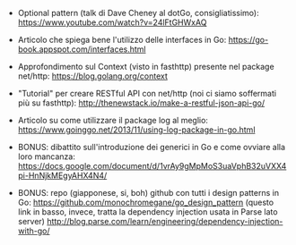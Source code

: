 - Optional pattern (talk di Dave Cheney al dotGo, consigliatissimo):
https://www.youtube.com/watch?v=24lFtGHWxAQ

- Articolo che spiega bene l'utilizzo delle interfaces in Go:
https://go-book.appspot.com/interfaces.html

- Approfondimento sul Context (visto in fasthttp) presente nel package net/http:
https://blog.golang.org/context

- "Tutorial" per creare RESTful API con net/http (noi ci siamo soffermati più su fasthttp):
http://thenewstack.io/make-a-restful-json-api-go/

- Articolo su come utilizzare il package log al meglio:
https://www.goinggo.net/2013/11/using-log-package-in-go.html

- BONUS: dibattito sull'introduzione dei generici in Go e come ovviare alla loro mancanza:
https://docs.google.com/document/d/1vrAy9gMpMoS3uaVphB32uVXX4pi-HnNjkMEgyAHX4N4/

- BONUS: repo (giapponese, si, boh) github con tutti i design patterns in Go:
https://github.com/monochromegane/go_design_pattern
(questo link in basso, invece, tratta la dependency injection usata in Parse lato server)
http://blog.parse.com/learn/engineering/dependency-injection-with-go/
